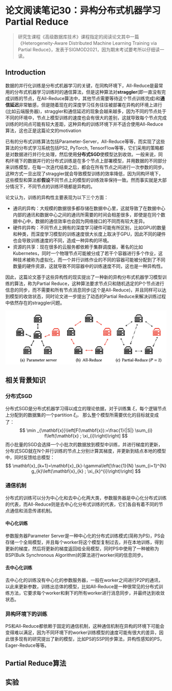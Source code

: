 # 论文阅读笔记30：异构分布式机器学习Partial Reduce



> 研究生课程《高级数据库技术》课程指定的阅读论文其中一篇《Heterogeneity-Aware Distributed Machine Learning Training via Partial Reduce》，发表于SIGMOD2021，因为期末考试要考所以仔细读一读。

## Introduction

数据的并行化训练是分布式机器学习的关键，在同构环境下，All-Reduce是最常用的分布式机器学习训练时的通信算法，但是这种算法对**straggler**(即一直没有完成训练的节点，在All-Reduce算法中，其他节点需要等待这个节点训练完成)和**通信延迟**非常敏感，但是随着现在的深度学习任务往往被部署在异构的环境上进行(比如云端服务器)，straggler和通信延迟的现象会越来越多，因为不同的节点处于不同的环境中，节点上模型训练的速度也会有很大的差别，这就导致每个节点完成训练的时间点可能有较大差距，这种异构的训练环境下并不适合使用All-Reduce算法，这也正是这篇论文的motivation

已有的分布式训练算法包括Parameter-Server，All-Reduce等等，而实现了这些算法的分布式学习系统包括PS2, PyTorch, TensorFlow等等，它们采用的策略都是对数据进行并行化处理，然后使用**分布式SGD**使模型达到收敛。一般来说，同构环境下的数据并行的分布式训练是在多个节点上部署模型，并用数据的不同部分来训练模型，在每一次迭代结束之后，都会在所有节点之间进行一次参数的同步。这种方式一旦出现了straggler就会导致模型训练的效率降低，因为同构环境下，这些模型和算法都**假设**不同节点上的模型的训练效率保持一致。然而事实就是大部分情况下，不同节点的训练环境都是异构的。

论文认为，训练的异构性主要表现为以下三个方面：

- 通讯的异构：大规模的数据很多都存储在数据中心里，这就导致了在数据中心内部的通讯和数据中心之间的通讯所需要的时间会相差很多，即使是在同个数据中心中，数据的通信效率也会因为网络接口的不同而有较大差异。
- 硬件的异构：不同节点上拥有的深度学习硬件可能有所区别，比如GPU的数量和种类，而深度学习模型的训练速度很大长度上取决于GPU，因此不同的硬件也会导致训练速度的不同，造成一种异构的环境。
- 资源的共享：现在很多的云服务都依赖于集群调度器，著名的比如Kubernetes，同时一个物理节点可能被分成了若干个容器进行多个作业，这种技术被称为虚拟化，而一个并行训练作业的不同的容器可能被分配到了不同数量的硬件资源，这就导致不同容器中的训练速度不同，这也是一种异构性。

因此，这篇论文基于这些异构性的现实提出了一种新的异构分布式机器学习模型训练的算法，称为Partial Reduce，这种算法要求节点只和随机选定的P个节点进行信息的同步，而不需要和所有节点消息同步(这个是All-Reduce)，并且同样可以达到模型的收敛状态，同时论文进一步提出了动态的Partial Reduce来解决训练过程中依然存在的straggler问题。

![image-20211218160452001](static/image-20211218160452001.png)



## 相关背景知识

### 分布式SGD

分布式SGD是分布式机器学习得以成立的理论依据，对于训练集 $\xi$，每个逻辑节点上分配到的数据集的一个partition $\xi_i$， 那么整个模型所需要优化的目标就变成了：
$$
\min _{\mathbf{x}}\left[F(\mathbf{x}):=\frac{1}{|S|} \sum_{i} f\left(\mathbf{x} ; \xi_{i}\right)\right]
$$
而小批量的SGD会选择一个小批次的数据放到模型中训练，并进行梯度的更新，分布式SGD就在N个并行训练的节点上分别计算其梯度，并更新到结点本地的模型中，同时反馈给总模型：
$$
\mathbf{x}_{k+1}=\mathbf{x}_{k}-\gamma\left[\frac{1}{N} \sum_{i=1}^{N} g_{k}\left(\mathbf{x}_{k} ; \xi_{k}^{i}\right)\right]
$$

### 通信机制

分布式的训练可以分为中心化和去中心化两大类，参数服务器是中心化分布式训练的代表，而All-Reduce则是去中心化分布式训练的代表，它们各自有着不同的节点通信和消息传递机制。

#### 中心化训练

参数服务器Parameter Server是一种中心化的分布式训练模式(简称为PS)，PS会存储一个全局模型，并且每个worker将这个模型复制过去，并在本地训练，得到更新的梯度，然后将更新的梯度返回给全局模型，同时PS中使用了一种被称为BSP(Bulk Synchronous Algorithm)的算法进行worker间的信息同步。

#### 去中心化训练

去中心化的训练没有中心化的参数服务器，一般在worker之间进行P2P的通讯，以此来更新参数，训练出总体的模型，比如All-Reduce是一种很常见的分布式训练方法，它要求每个worker和剩下的所有worker进行消息同步，并最终达到收敛状态。

### 异构环境下的训练

PS和All-Reduce都依赖于固定的通信机制，这种通信机制在异构的环境下可能会变得难以满足，因为不同环境下的worker训练模型的速度可能有很大的差异，因此很多现有的研究提出了新的模型，比如PS的SSP同步算法，异构性感知的PS，Eager-Reduce等等。

## Partial Reduce算法



## 实验